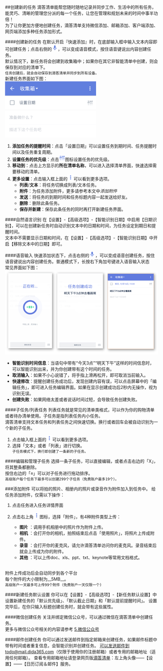 ##创建新的任务
滴答清单能帮您随时随地记录并同步工作、生活中的所有任务，能灵巧、清晰的管理您分派的每一个任务，让您在管理和规划未来的时间中事半功倍！
<br >为了让你更加方便地创建任务，滴答清单支持微信添加、邮箱添加、客户端添加、网页端添加多种任务添加形式。

####创建新的任务
在默认开启『快速添加』时，在底部输入框中输入文本内容即可创建任务；点击右侧的<img src="../images/images_android/image002.png" title="切换语音" width="20"/>，可以变成语音模式，按住语音键说出内容创建任务。<br >默认情况下，新任务将会创建到收集箱中；如果你在其它非智能清单中创建，则会保存到对应的清单下。<br>`任务创建后，就会自动保存到滴答清单并同步到所有设备。`
<br >新建任务界面如下图：
<br ><img src="../images/images_android/image3103.png" title="新建任务界面" width="300" />
1. **添加任务的提醒时间**：点击「设置日期」可以设置任务到期时间、任务提醒时间以及任务重复周期。
2. **设置任务的优先级**：点击<img src="../images/images_android/image003.png" title="更多" width="20" />图标设置任务的优先级。
3. **移动到**：点击上方显示的**所在清单名称**，可以进入选择清单界面，快速选择需要移动的清单。
4. **更多设置**：点击输入框上面的<img src="../images/images_android/image001.png" title="更多" width="20" />可以看到更多选项。
   - **列表**/**文本**：将任务切换成列表/文本任务。
   - **附件**：为任务添加附件，更多请参考本文中*添加附件*
   - **发送**：将任务的到期时间和任务标题内容一起发送给好友。
   - **删除**：删除此条任务。
   - **保存并新建**：保存此条任务的同时再打开新建任务界面。

####自然语言识别
在【设置】-【高级选项】-【智能识别日期】中启用【日期识别】，可以在创建新任务时自动识别文本中的日期和时间，为任务设定到期日和提醒时间。
<br >文本中不需要显示日期和时间，在【设置】-【高级选项】-【智能识别日期】中开启【移除文本中的日期】即可。

####语音输入
快速添加状态下，点击右侧的<img src="../images/images_android/image002.png" title="切换语音" width="20"/>，可以变成语音创建任务，按住语音键说出内容创建任务。普通模式下，长按右下角加号键进入语音输入状态
<br >常见界面如下图：
<br ><img src="../images/images_android/image3104.png" title="语音输入"/>
- **智能识别时间信息**：当语句中带有“今天3点”“明天下午”这样的时间信息时，可以智能识别出来，并为你创建带有这个时间的任务。
- **取消输入**：如果不小心说错了，将手指上滑再松开，即可取消当前输入。
- **快速修改**：提醒创建任务成功后，发现创建内容有误，可以点击屏幕中的「编辑任务」，即可进入任务编辑界面。如果在显示创建成功后2秒内无操作，视为识别无误。
- **创建失败**：如果网络太差或者说话时间过短，会导致任务创建失败。

####子任务/列表任务
列表任务就是常见的清单类格式，可以作为你的购物清单或者待办清单使用。子任务是指列表任务内小任务。
<br >滴答清单支持文本任务和列表任务之间快速切换。换行或者回车会被自动识别为一个新的子任务。
1. 点击输入框上面的<img src="../images/images_android/image001.png" title="更多" width="20" />可以看到更多选项。
2. 选择「文本」或者「列表」进行切换。
<br >`子任务模式下，换行即创建了一条新的子任务。`

####编辑和管理子任务
选择一条子任务，可以直接编辑，或者点击右边的「X」，将其整条都删除。
<br >按住右边的「≡」可以对子任务进行拖动排序。
<br >`高级账户每个任务下最多可以创建299个子任务（免费账户最多19个）。`

###添加附件
可以将拍的照片、相册内的照片或录音作为附件加入到任务中。
给任务添加附件，仅需以下操作：
1. 点击任务进入任务详情界面
2. 点击右上角<img src="../images/images_android/image001.png" title="更多" width="20" />图标，选择「附件」，有4种附件类型上传：

   - **图片**  ：调用手机相册中的照片作为附件上传。
   - **相机** ：会打开你的相机，拍照结束后点击「使用照片」，将照片上传成附件。
   - **录音**  ：会打开你的麦克风，请允许滴答清单访问你的麦克风。录音结束后就会上传成为你的附件。
   - **其他**  ：可以上传doc、xls、ppt、txt、keynote等常用文档格式。

<br >附件上传成功后会自动同步到各个平台
<br >每个附件的大小限制为__5MB__。
<br >`高级账户一天最多可上传99个附件（免费账户一天仅限一个)`

####新建任务默认设置
你可以在【设置】-【高级选项】-【新任务默认设置】中设置新建任务的「默认优先级」、「默认截止日期」和「默认提前提醒时间」。
设置完毕后，在你只输入标题创建任务时，就会带有这些属性。

####微信创建任务
关注并绑定微信公众号，可以通过微信在滴答清单中创建任务。
<br >更多与微信公众号相关的内容请参考 [5.微信公众号](wechat/README.md)

####邮件创建任务
你可以通过发送邮件到指定邮箱来创建任务，如果邮件标题中带有时间或者重复信息，会智能识别并创建任务。
可以发送邮件到todo@mail.dida365.com（仅限于使用你的注册邮箱）或者专用的邮箱地址（适用任何邮箱）。
查看专用邮箱地址请登录网页版[滴答清单](https://www.dida365.com/)：左上角头像——【设置】——【日历订阅＆邮件】服务。
